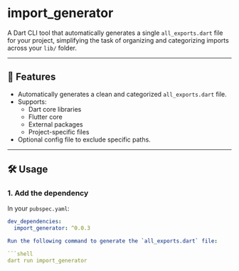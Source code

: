 # import_generator

A Dart CLI tool that automatically generates a single `all_exports.dart` file for your project, simplifying the task of organizing and categorizing imports across your `lib/` folder.

---

## 🚀 Features

- Automatically generates a clean and categorized `all_exports.dart` file.
- Supports:
  - Dart core libraries
  - Flutter core
  - External packages
  - Project-specific files
- Optional config file to exclude specific paths.

---

## 🛠 Usage

### 1. Add the dependency

In your `pubspec.yaml`:

```yaml
dev_dependencies:
  import_generator: ^0.0.3

Run the following command to generate the `all_exports.dart` file:

```shell
dart run import_generator
